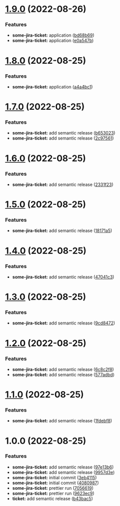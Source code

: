 # [1.9.0](https://github.com/rbelmega/crypto-tmp-1/compare/v1.8.0...v1.9.0) (2022-08-26)


### Features

* **some-jira-ticket:** application ([bd68b69](https://github.com/rbelmega/crypto-tmp-1/commit/bd68b69a5dadd90347ecf7612024c0372dadba66))
* **some-jira-ticket:** application ([e0a547b](https://github.com/rbelmega/crypto-tmp-1/commit/e0a547b4d4339cb2d8336759fe673f1dad642d5c))

# [1.8.0](https://github.com/rbelmega/crypto-tmp-1/compare/v1.7.0...v1.8.0) (2022-08-25)


### Features

* **some-jira-ticket:** application ([a4a4bc1](https://github.com/rbelmega/crypto-tmp-1/commit/a4a4bc17c8b097a27c8f25bbb6f0b618b08a09b8))

# [1.7.0](https://github.com/rbelmega/crypto-tmp-1/compare/v1.6.0...v1.7.0) (2022-08-25)


### Features

* **some-jira-ticket:** add semantic release ([b653023](https://github.com/rbelmega/crypto-tmp-1/commit/b653023035a4da6fdeba8ab76e3a1e17969e6236))
* **some-jira-ticket:** add semantic release ([2c97561](https://github.com/rbelmega/crypto-tmp-1/commit/2c9756155f12d0c6aaafe167c663ae9640b873be))

# [1.6.0](https://github.com/rbelmega/crypto-tmp-1/compare/v1.5.0...v1.6.0) (2022-08-25)


### Features

* **some-jira-ticket:** add semantic release ([2331f23](https://github.com/rbelmega/crypto-tmp-1/commit/2331f23928e10069c5691be5621f86eecb991a85))

# [1.5.0](https://github.com/rbelmega/crypto-tmp/compare/v1.4.0...v1.5.0) (2022-08-25)


### Features

* **some-jira-ticket:** add semantic release ([18171a5](https://github.com/rbelmega/crypto-tmp/commit/18171a55bb846dc17dc014f1f2922d121337ccf5))

# [1.4.0](https://github.com/rbelmega/crypto-trade-tmp-1/compare/v1.3.0...v1.4.0) (2022-08-25)


### Features

* **some-jira-ticket:** add semantic release ([47041c3](https://github.com/rbelmega/crypto-trade-tmp-1/commit/47041c3a922d28fcb5e2b962dfb7679eed3e4e35))

# [1.3.0](https://github.com/rbelmega/crypto-trade-tmp-1/compare/v1.2.0...v1.3.0) (2022-08-25)


### Features

* **some-jira-ticket:** add semantic release ([9cd8472](https://github.com/rbelmega/crypto-trade-tmp-1/commit/9cd847226a94653eeb3123d457ded7289ca6c3d7))

# [1.2.0](https://github.com/rbelmega/crypto-trade-tmp-1/compare/v1.1.0...v1.2.0) (2022-08-25)


### Features

* **some-jira-ticket:** add semantic release ([6c8c2f8](https://github.com/rbelmega/crypto-trade-tmp-1/commit/6c8c2f81ccfe3d9c567fc1f642020c0d4a1d13f6))
* **some-jira-ticket:** add semantic release ([577adbd](https://github.com/rbelmega/crypto-trade-tmp-1/commit/577adbd8d186277ff441778cd93bf1b84224013d))

# [1.1.0](https://github.com/rbelmega/crypto-trade-tmp-1/compare/v1.0.0...v1.1.0) (2022-08-25)


### Features

* **some-jira-ticket:** add semantic release ([1fdebf8](https://github.com/rbelmega/crypto-trade-tmp-1/commit/1fdebf8a833f9b37c1ca3b3d5db5fdff83a38b8f))

# 1.0.0 (2022-08-25)


### Features

* **some-jira-ticket:** add semantic release ([97e13b6](https://github.com/rbelmega/crypto-trade-tmp-1/commit/97e13b68c6f27dde06a20b30582e777f5c589dcb))
* **some-jira-ticket:** add semantic release ([9957d3e](https://github.com/rbelmega/crypto-trade-tmp-1/commit/9957d3e433729796ab0f4cd0b7c8edf5e2463c76))
* **some-jira-ticket:** initial commit ([3eb4115](https://github.com/rbelmega/crypto-trade-tmp-1/commit/3eb4115204cedfcddaec905e1aee37d7f6473cc9))
* **some-jira-ticket:** initial commit ([4080987](https://github.com/rbelmega/crypto-trade-tmp-1/commit/40809879f90a583dfe64610c54094b5bae674ae5))
* **some-jira-ticket:** prettier run ([7056619](https://github.com/rbelmega/crypto-trade-tmp-1/commit/7056619efcd5e82a0d49a6bd8d1633e01aea57d8))
* **some-jira-ticket:** prettier run ([9623ec9](https://github.com/rbelmega/crypto-trade-tmp-1/commit/9623ec95ae2c544d3e5e5eefa1c9d2c4eff107dd))
* **ticket:** add semantic release ([b43bac5](https://github.com/rbelmega/crypto-trade-tmp-1/commit/b43bac5dcebfae4c1e8dd9c3538707441075e3f4))
